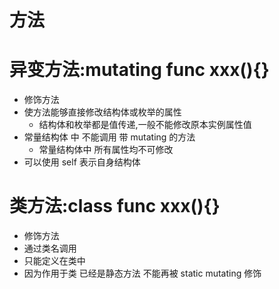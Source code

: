 # 方法

# 异变方法:mutating func xxx(){}

- 修饰方法
- 使方法能够直接修改结构体或枚举的属性
    - 结构体和枚举都是值传递,一般不能修改原本实例属性值
- 常量结构体 中 不能调用 带 mutating 的方法
    - 常量结构体中 所有属性均不可修改
- 可以使用 self 表示自身结构体

# 类方法:class func xxx(){}

- 修饰方法
- 通过类名调用
- 只能定义在类中
- 因为作用于类 已经是静态方法 不能再被 static  mutating 修饰